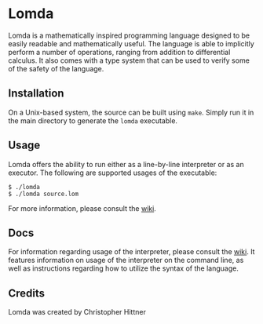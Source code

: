 # Lomda
Lomda is a mathematically inspired programming language designed to be easily readable and mathematically useful.
The language is able to implicitly perform a number of operations, ranging from addition to differential calculus.
It also comes with a type system that can be used to verify some of the safety of the language.

## Installation
On a Unix-based system, the source can be built using `make`. Simply run it in the main directory to generate the `lomda` executable.

## Usage
Lomda offers the ability to run either as a line-by-line interpreter or as an executor. The following are supported usages of the executable:
```
$ ./lomda
$ ./lomda source.lom
```
For more information, please consult the [wiki](https://github.com/themaddoctor1/Lomda/wiki).

## Docs
For information regarding usage of the interpreter, please consult the [wiki](https://github.com/themaddoctor1/Lomda/wiki).
It features information on usage of the interpreter on the command line, as well as instructions regarding how to utilize
the syntax of the language.

## Credits
Lomda was created by Christopher Hittner
